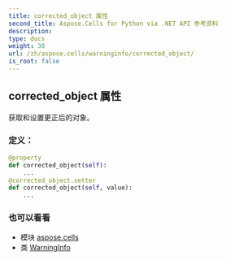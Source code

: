 ```yaml
---
title: corrected_object 属性
second_title: Aspose.Cells for Python via .NET API 参考资料
description:
type: docs
weight: 30
url: /zh/aspose.cells/warninginfo/corrected_object/
is_root: false
---
```

## corrected_object 属性

获取和设置更正后的对象。
### 定义：
```python
@property
def corrected_object(self):
    ...
@corrected_object.setter
def corrected_object(self, value):
    ...
```

### 也可以看看
* 模块 [aspose.cells](../../)
* 类 [WarningInfo](/cells/python-net/zh/aspose.cells/warninginfo)
